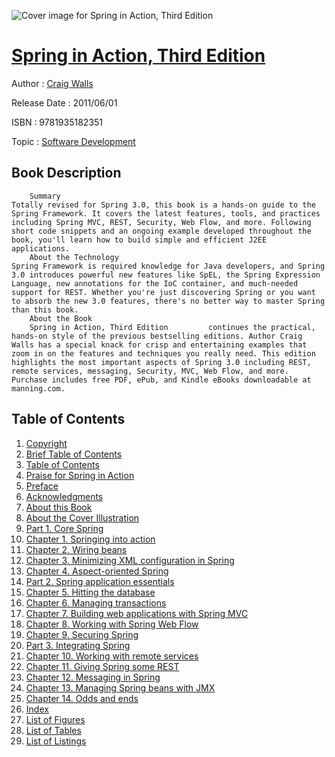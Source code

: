 ![Cover image for Spring in Action, Third Edition](https://imgdetail.ebookreading.net/cover/cover/software_development/EB9781935182351.jpg)

[Spring in Action, Third Edition](https://ebookreading.net/view/book/Spring+in+Action%2C+Third+Edition-EB9781935182351_1.html "Spring in Action, Third Edition")
====================================================================================================================

Author : [Craig Walls](https://ebookreading.net/search/author/Craig+Walls)

Release Date : 2011/06/01

ISBN : 9781935182351

Topic : [Software Development](https://ebookreading.net/search/category/software-development)

Book Description
-----------------

 		Summary 	
 	Totally revised for Spring 3.0, this book is a hands-on guide to the Spring Framework. It covers the latest features, tools, and practices including Spring MVC, REST, Security, Web Flow, and more. Following short code snippets and an ongoing example developed throughout the book, you'll learn how to build simple and efficient J2EE applications. 
 		About the Technology 	
 	Spring Framework is required knowledge for Java developers, and Spring 3.0 introduces powerful new features like SpEL, the Spring Expression Language, new annotations for the IoC container, and much-needed support for REST. Whether you're just discovering Spring or you want to absorb the new 3.0 features, there's no better way to master Spring than this book. 
 		About the Book 	
 		Spring in Action, Third Edition 	 	continues the practical, hands-on style of the previous bestselling editions. Author Craig Walls has a special knack for crisp and entertaining examples that zoom in on the features and techniques you really need. This edition highlights the most important aspects of Spring 3.0 including REST, remote services, messaging, Security, MVC, Web Flow, and more. 
 	Purchase includes free PDF, ePub, and Kindle eBooks downloadable at manning.com. 
              
Table of Contents
-----------------

1. [Copyright](https://ebookreading.net/view/book/Spring+in+Action%2C+Third+Edition-EB9781935182351_3.html)
1. [Brief Table of Contents](https://ebookreading.net/view/book/Spring+in+Action%2C+Third+Edition-EB9781935182351_4.html)
1. [Table of Contents](https://ebookreading.net/view/book/Spring+in+Action%2C+Third+Edition-EB9781935182351_5.html)
1. [Praise for Spring in Action](https://ebookreading.net/view/book/Spring+in+Action%2C+Third+Edition-EB9781935182351_6.html)
1. [Preface](https://ebookreading.net/view/book/Spring+in+Action%2C+Third+Edition-EB9781935182351_7.html)
1. [Acknowledgments](https://ebookreading.net/view/book/Spring+in+Action%2C+Third+Edition-EB9781935182351_8.html)
1. [About this Book](https://ebookreading.net/view/book/Spring+in+Action%2C+Third+Edition-EB9781935182351_9.html)
1. [About the Cover Illustration](https://ebookreading.net/view/book/Spring+in+Action%2C+Third+Edition-EB9781935182351_10.html)
1. [Part 1. Core Spring](https://ebookreading.net/view/book/Spring+in+Action%2C+Third+Edition-EB9781935182351_11.html)
1. [Chapter 1. Springing into action](https://ebookreading.net/view/book/Spring+in+Action%2C+Third+Edition-EB9781935182351_12.html)
1. [Chapter 2. Wiring beans](https://ebookreading.net/view/book/Spring+in+Action%2C+Third+Edition-EB9781935182351_13.html)
1. [Chapter 3. Minimizing XML configuration in Spring](https://ebookreading.net/view/book/Spring+in+Action%2C+Third+Edition-EB9781935182351_14.html)
1. [Chapter 4. Aspect-oriented Spring](https://ebookreading.net/view/book/Spring+in+Action%2C+Third+Edition-EB9781935182351_15.html)
1. [Part 2. Spring application essentials](https://ebookreading.net/view/book/Spring+in+Action%2C+Third+Edition-EB9781935182351_16.html)
1. [Chapter 5. Hitting the database](https://ebookreading.net/view/book/Spring+in+Action%2C+Third+Edition-EB9781935182351_17.html)
1. [Chapter 6. Managing transactions](https://ebookreading.net/view/book/Spring+in+Action%2C+Third+Edition-EB9781935182351_18.html)
1. [Chapter 7. Building web applications with Spring MVC](https://ebookreading.net/view/book/Spring+in+Action%2C+Third+Edition-EB9781935182351_19.html)
1. [Chapter 8. Working with Spring Web Flow](https://ebookreading.net/view/book/Spring+in+Action%2C+Third+Edition-EB9781935182351_20.html)
1. [Chapter 9. Securing Spring](https://ebookreading.net/view/book/Spring+in+Action%2C+Third+Edition-EB9781935182351_21.html)
1. [Part 3. Integrating Spring](https://ebookreading.net/view/book/Spring+in+Action%2C+Third+Edition-EB9781935182351_22.html)
1. [Chapter 10. Working with remote services](https://ebookreading.net/view/book/Spring+in+Action%2C+Third+Edition-EB9781935182351_23.html)
1. [Chapter 11. Giving Spring some REST](https://ebookreading.net/view/book/Spring+in+Action%2C+Third+Edition-EB9781935182351_24.html)
1. [Chapter 12. Messaging in Spring](https://ebookreading.net/view/book/Spring+in+Action%2C+Third+Edition-EB9781935182351_25.html)
1. [Chapter 13. Managing Spring beans with JMX](https://ebookreading.net/view/book/Spring+in+Action%2C+Third+Edition-EB9781935182351_26.html)
1. [Chapter 14. Odds and ends](https://ebookreading.net/view/book/Spring+in+Action%2C+Third+Edition-EB9781935182351_27.html)
1. [Index](https://ebookreading.net/view/book/Spring+in+Action%2C+Third+Edition-EB9781935182351_28.html)
1. [List of Figures](https://ebookreading.net/view/book/Spring+in+Action%2C+Third+Edition-EB9781935182351_30.html)
1. [List of Tables](https://ebookreading.net/view/book/Spring+in+Action%2C+Third+Edition-EB9781935182351_31.html)
1. [List of Listings](https://ebookreading.net/view/book/Spring+in+Action%2C+Third+Edition-EB9781935182351_32.html)
